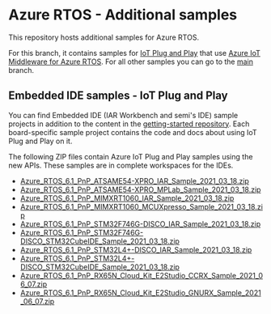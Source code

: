 # Azure RTOS - Additional samples

This repository hosts additional samples for Azure RTOS.

For this branch, it contains samples for [IoT Plug and Play](https://docs.microsoft.com/azure/iot-pnp/overview-iot-plug-and-play) that use [Azure IoT Middleware for Azure RTOS](https://github.com/azure-rtos/netxduo/tree/feature/iot_pnp/addons/azure_iot). For all other samples you can go to the [main](https://github.com/azure-rtos/samples) branch.

## Embedded IDE samples - IoT Plug and Play

You can find Embedded IDE (IAR Workbench and semi's IDE) sample projects in addition to the content in the [getting-started repository](https://github.com/azure-rtos/getting-started). Each board-specific sample project contains the code and docs about using IoT Plug and Play on it.

The following ZIP files contain Azure IoT Plug and Play samples using the new APIs. These samples are in complete workspaces for the IDEs.

-   [Azure_RTOS_6.1_PnP_ATSAME54-XPRO_IAR_Sample_2021_03_18.zip
    ](https://github.com/azure-rtos/samples/releases/download/rel_6.1_pnp_beta/Azure_RTOS_6.1_PnP_ATSAME54-XPRO_IAR_Sample_2021_03_18.zip)
-   [Azure_RTOS_6.1_PnP_ATSAME54-XPRO_MPLab_Sample_2021_03_18.zip
    ](https://github.com/azure-rtos/samples/releases/download/rel_6.1_pnp_beta/Azure_RTOS_6.1_PnP_ATSAME54-XPRO_MPLab_Sample_2021_03_18.zip)
-   [Azure_RTOS_6.1_PnP_MIMXRT1060_IAR_Sample_2021_03_18.zip
    ](https://github.com/azure-rtos/samples/releases/download/rel_6.1_pnp_beta/Azure_RTOS_6.1_PnP_MIMXRT1060_IAR_Sample_2021_03_18.zip)
-   [Azure_RTOS_6.1_PnP_MIMXRT1060_MCUXpresso_Sample_2021_03_18.zip
    ](https://github.com/azure-rtos/samples/releases/download/rel_6.1_pnp_beta/Azure_RTOS_6.1_PnP_MIMXRT1060_MCUXpresso_Sample_2021_03_18.zip)
-   [Azure_RTOS_6.1_PnP_STM32F746G-DISCO_IAR_Sample_2021_03_18.zip
    ](https://github.com/azure-rtos/samples/releases/download/rel_6.1_pnp_beta/Azure_RTOS_6.1_PnP_STM32F746G-DISCO_IAR_Sample_2021_03_18.zip)
-   [Azure_RTOS_6.1_PnP_STM32F746G-DISCO_STM32CubeIDE_Sample_2021_03_18.zip
    ](https://github.com/azure-rtos/samples/releases/download/rel_6.1_pnp_beta/Azure_RTOS_6.1_PnP_STM32F746G-DISCO_STM32CubeIDE_Sample_2021_03_18.zip)
-   [Azure_RTOS_6.1_PnP_STM32L4+-DISCO_IAR_Sample_2021_03_18.zip
    ](https://github.com/azure-rtos/samples/releases/download/rel_6.1_pnp_beta/Azure_RTOS_6.1_PnP_STM32L4+-DISCO_IAR_Sample_2021_03_18.zip)
-   [Azure_RTOS_6.1_PnP_STM32L4+-DISCO_STM32CubeIDE_Sample_2021_03_18.zip
    ](https://github.com/azure-rtos/samples/releases/download/rel_6.1_pnp_beta/Azure_RTOS_6.1_PnP_STM32L4+-DISCO_STM32CubeIDE_Sample_2021_03_18.zip)
-   [Azure_RTOS_6.1_PnP_RX65N_Cloud_Kit_E2Studio_CCRX_Sample_2021_06_07.zip
](https://github.com/azure-rtos/samples/releases/download/rel_6.1_pnp_beta/Azure_RTOS_6.1_PnP_RX65N_Cloud_Kit_E2Studio_CCRX_Sample_2021_06_07.zip)
-   [Azure_RTOS_6.1_PnP_RX65N_Cloud_Kit_E2Studio_GNURX_Sample_2021_06_07.zip
](https://github.com/azure-rtos/samples/releases/download/rel_6.1_pnp_beta/Azure_RTOS_6.1_PnP_RX65N_Cloud_Kit_E2Studio_GNURX_Sample_2021_06_07.zip)
